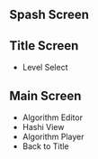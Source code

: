 ## Spash Screen

## Title Screen

- Level Select

## Main Screen

- Algorithm Editor
- Hashi View
- Algorithm Player
- Back to Title
